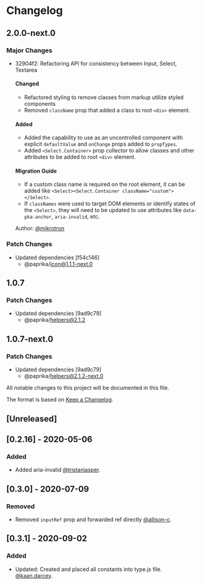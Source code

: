 # Changelog

## 2.0.0-next.0

### Major Changes

- 32904f2: Refactoring API for consistency between Input, Select, Textarea

  #### Changed

  - Refactored styling to remove classes from markup utilize styled components
  - Removed `className` prop that added a class to root `<div>` element.

  #### Added

  - Added the capability to use as an uncontrolled component with explicit `defaultValue` and `onChange` props added to `propTypes`.
  - Added `<Select.Container>` prop collector to allow classes and other attributes to be added to root `<div>` element.

  #### Migration Guide

  - If a custom class name is required on the root element, it can be added like `<Select><Select.Container className="custom"></Select>`.
  - If `classNames` were used to target DOM elements or identify states of the `<Select>`, they will need to be updated to use attributes like `data-pka-anchor`, `aria-invalid`, etc.

  Author: [@mikrotron](https://github.com/mikrotron)

### Patch Changes

- Updated dependencies [f54c146]
  - @paprika/icon@1.1.1-next.0

## 1.0.7

### Patch Changes

- Updated dependencies [9ad9c79]
  - @paprika/helpers@2.1.2

## 1.0.7-next.0

### Patch Changes

- Updated dependencies [9ad9c79]
  - @paprika/helpers@2.1.2-next.0

All notable changes to this project will be documented in this file.

The format is based on [Keep a Changelog](https://keepachangelog.com/en/1.0.0/).

## [Unreleased]

## [0.2.16] - 2020-05-06

### Added

- Added aria-invalid [@tristanjasper](https://github.com/tristanjasper).

## [0.3.0] - 2020-07-09

### Removed

- Removed `inputRef` prop and forwarded ref directly [@allison-c](https://github.com/allison-c).

## [0.3.1] - 2020-09-02

### Added

- Updated: Created and placed all constants into type.js file. [@kaan.darcey](https://github.com/KDarcey).
